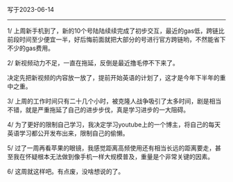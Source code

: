 写于2023-06-14

-----

1/ 上周新手机到了，新的10个号陆陆续续完成了初步交互，最近的gas低，跨链比前段时间至少便宜一半，好后悔前面就把大部分的号进行官方跨链哟，不然能省下不少的gas费用。

2/ 新视频动力不足，一直在拖延，反倒是最近撸毛停不下来了。

决定先把新视频的内容放一放了，提前开始英语的计划了，这才是今年下半年的重中之重。

3/ 上周的工作时间只有二十几个小时，被克隆人战争吸引了太多时间，剧是相当不错，就是严重拖延了自己的进步步伐，真是学习进步的一大阻碍。

4/ 为了更好的限制自己学习，我决定学习youtube上的一个博主，将自己的每天英语学习都公开发布出来，限制自己的偷懒。

5/ 过了一周再看苹果的眼镜，我感觉距离高频使用还有相当长远的距离要走，甚至我在怀疑根本无法做到像手机一样大规模普及，重量是个非常关键的因素。

6/ 这周就这样吧。有点废，没啥想说的了。
